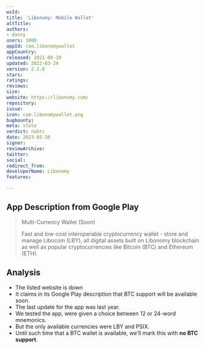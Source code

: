 ```yaml
---
wsId: 
title: 'Libonomy: Mobile Wallet'
altTitle: 
authors:
- danny
users: 1000
appId: com.libonomywallet
appCountry: 
released: 2021-09-10
updated: 2022-03-24
version: 2.1.0
stars: 
ratings: 
reviews: 
size: 
website: https://libonomy.com/
repository: 
issue: 
icon: com.libonomywallet.png
bugbounty: 
meta: stale
verdict: nobtc
date: 2023-05-30
signer: 
reviewArchive: 
twitter: 
social: 
redirect_from: 
developerName: Libonomy
features: 

---
```


## App Description from Google Play 

> Multi-Currency Wallet (Soon)
>
> Fast and low-cost interoperable cryptocurrency wallet - store and manage Libocoin (LBY), all digital assets built on Libonomy blockchain as well as popular cryptocurrencies like Bitcoin (BTC) and Ethereum (ETH).

## Analysis 

- The listed website is down
- It claims in its Google Play description that BTC support will be available soon. 
- The last update for the app was last year. 
- We tested the app, were given a choice between 12 or 24-word mnemonics.
- But the only available currencies were LBY and PSIX. 
- Until such time that a BTC wallet is available, we'll mark this with **no BTC support**.